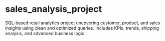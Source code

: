 # sales_analysis_project
SQL-based retail analytics project uncovering customer, product, and sales insights using clean and optimized queries. Includes KPIs, trends, shipping analysis, and advanced business logic.

